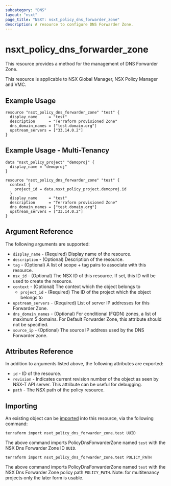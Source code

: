 ```yaml
---
subcategory: "DNS"
layout: "nsxt"
page_title: "NSXT: nsxt_policy_dns_forwarder_zone"
description: A resource to configure DNS Forwarder Zone.
---
```


# nsxt_policy_dns_forwarder_zone

This resource provides a method for the management of DNS Forwarder Zone.

This resource is applicable to NSX Global Manager, NSX Policy Manager and VMC.

## Example Usage

```hcl
resource "nsxt_policy_dns_forwarder_zone" "test" {
  display_name     = "test"
  description      = "Terraform provisioned Zone"
  dns_domain_names = ["test.domain.org"]
  upstream_servers = ["33.14.0.2"]
}
```

## Example Usage - Multi-Tenancy

```hcl
data "nsxt_policy_project" "demoproj" {
  display_name = "demoproj"
}

resource "nsxt_policy_dns_forwarder_zone" "test" {
  context {
    project_id = data.nsxt_policy_project.demoproj.id
  }
  display_name     = "test"
  description      = "Terraform provisioned Zone"
  dns_domain_names = ["test.domain.org"]
  upstream_servers = ["33.14.0.2"]
}
```

## Argument Reference

The following arguments are supported:

* `display_name` - (Required) Display name of the resource.
* `description` - (Optional) Description of the resource.
* `tag` - (Optional) A list of scope + tag pairs to associate with this resource.
* `nsx_id` - (Optional) The NSX ID of this resource. If set, this ID will be used to create the resource.
* `context` - (Optional) The context which the object belongs to
    * `project_id` - (Required) The ID of the project which the object belongs to
* `upstream_servers` - (Required) List of server IP addresses for this Forwarder Zone.
* `dns_domain_names` - (Optional) For conditional (FQDN) zones, a list of maximum 5 domains. For Default Forwarder Zone, this attribute should not be specified.
* `source_ip` - (Optional) The source IP address used by the DNS Forwarder zone.


## Attributes Reference

In addition to arguments listed above, the following attributes are exported:

* `id` - ID of the resource.
* `revision` - Indicates current revision number of the object as seen by NSX-T API server. This attribute can be useful for debugging.
* `path` - The NSX path of the policy resource.

## Importing

An existing object can be [imported][docs-import] into this resource, via the following command:

[docs-import]: https://www.terraform.io/cli/import

```
terraform import nsxt_policy_dns_forwarder_zone.test UUID
```
The above command imports PolicyDnsForwarderZone named `test` with the NSX Dns Forwarder Zone ID `UUID`.

```
terraform import nsxt_policy_dns_forwarder_zone.test POLICY_PATH
```
The above command imports PolicyDnsForwarderZone named `test` with the NSX Dns Forwarder Zone policy path `POLICY_PATH`.
Note: for multitenancy projects only the later form is usable.
